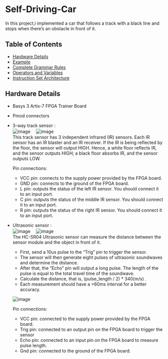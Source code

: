 # Self-Driving-Car
In this project,i implemented a car that follows a track with a black line and stops when there’s an obstacle in front of it.
  
  
## Table of Contents
* [Hardware Details](#Hardware-Details)
* [Example](#Example) 
* [Complete Grammar Rules](#Complete-Grammar-Rules)
* [Operators and Variables](#Operators-and-Variables)
* [Instruction Set Architecture](#Instruction-Set-Architecture)

## Hardware Details
- Basys 3 Artix-7 FPGA Trainer Board
- Pmod connectors
- 3-way track sensor :    
![image](https://user-images.githubusercontent.com/86723888/154815908-60290024-db19-443e-b5d0-c4718fb3807a.png) 　![image](https://user-images.githubusercontent.com/86723888/154815920-97cd8817-840f-4531-b092-8ef306beed8c.png)  
This track sensor has 3 independent infrared (IR) sensors. Each IR sensor has an IR blaster and an IR
receiver. If the IR is being reflected by the floor, the sensor will output HIGH. Hence, a white floor
reflects IR, and the sensor outputs HIGH; a black floor absorbs IR, and the sensor outputs LOW.  
  
  
  Pin connections:  
   - VCC pin: connects to the supply power provided by the FPGA board.  
   - GND pin: connects to the ground of the FPGA board.  
   - L pin: outputs the status of the left IR sensor. You should connect it to an input port.  
   - C pin: outputs the status of the middle IR sensor. You should connect it to an input port.  
   - R pin: outputs the status of the right IR sensor. You should connect it to an input port.  
  
 
    

- Ultrasonic sensor :  
![image](https://user-images.githubusercontent.com/86723888/154815935-797438aa-481d-43a5-95ba-92137b9db3d6.png) 　![image](https://user-images.githubusercontent.com/86723888/154816411-fba4b50c-3658-4d55-900d-fca8e563cc24.png)  
The HC-SR04 Ultrasonic sensor can measure the distance between the sensor module and the object in front of it.  
   - First, send a 10us pulse to the “Trig” pin to trigger the sensor.   
   - The sensor will then generate eight pulses of ultrasonic soundwaves and determine the distance.   
   - After that, the “Echo” pin will output a long pulse. The length of the pulse is equal to the total travel time of the soundwave.  
   - Calculate the distance, that is, (pulse_length / 2) * 340(m/s) .  
   - Each measurement should have a >60ms interval for a better accuracy.  
     
   ![image](https://user-images.githubusercontent.com/86723888/154816687-aa33f456-03b8-4c9f-b9cc-8c848c4be7b7.png)  



  Pin connections:  
   - VCC pin: connected to the supply power provided by the FPGA board. 
   - Trig pin: connected to an output pin on the FPGA board to trigger the sensor
   - Echo pin: connected to an input pin on the FPGA board to measure pulse length.     
   - Gnd pin: connected to the ground of the FPGA board.   


